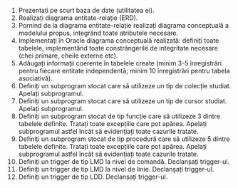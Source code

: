 1. Prezentați pe scurt baza de date (utilitatea ei).
2. Realizați diagrama entitate-relație (ERD).
3. Pornind de la diagrama entitate-relație realizați diagrama conceptuală a modelului propus, integrând toate atributele necesare.
4. Implementați în Oracle diagrama conceptuală realizată: definiți toate tabelele, implementând toate constrângerile de integritate necesare (chei primare, cheile externe etc).
5. Adăugați informații coerente în tabelele create (minim 3-5 înregistrări pentru fiecare entitate independentă; minim 10 înregistrări pentru tabela asociativă).
6. Definiți un subprogram stocat care să utilizeze un tip de colecție studiat. Apelați subprogramul.
7. Definiți un subprogram stocat care să utilizeze un tip de cursor studiat. Apelați subprogramul.
8. Definiți un subprogram stocat de tip funcție care să utilizeze 3 dintre tabelele definite. Tratați toate excepțiile care pot apărea. Apelați subprogramul astfel încât să evidențiați toate cazurile tratate.
9. Definiți un subprogram stocat de tip procedură care să utilizeze 5 dintre tabelele definite. Tratați toate excepțiile care pot apărea. Apelați subprogramul astfel încât să evidențiați toate cazurile tratate.
10. Definiți un trigger de tip LMD la nivel de comandă. Declanșați trigger-ul.
11. Definiți un trigger de tip LMD la nivel de linie. Declanșați trigger-ul.
12. Definiți un trigger de tip LDD. Declanșați trigger-ul.
